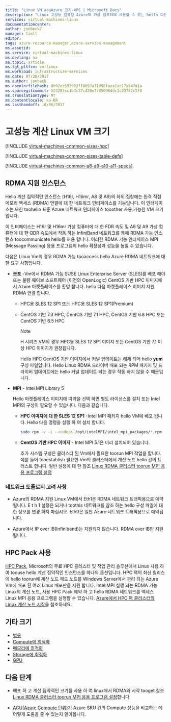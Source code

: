 ```yaml
---
title: "Linux VM aaaAzure 크기-HPC | Microsoft Docs"
description: "Linux 고성능 컴퓨팅 Azure의 가상 컴퓨터에 사용할 수 있는 hello 다른 크기를 나열 합니다."
services: virtual-machines-linux
documentationcenter: 
author: jonbeck7
manager: timlt
editor: 
tags: azure-resource-manager,azure-service-management
ms.assetid: 
ms.service: virtual-machines-linux
ms.devlang: na
ms.topic: article
ms.tgt_pltfrm: vm-linux
ms.workload: infrastructure-services
ms.date: 07/28/2017
ms.author: jonbeck
ms.openlocfilehash: 0b02ee592902ff8097a71898faea1ac17a947d1a
ms.sourcegitcommit: 523283cc1b3c37c428e77850964dc1c33742c5f0
ms.translationtype: MT
ms.contentlocale: ko-KR
ms.lasthandoff: 10/06/2017
---
```

# <a name="high-performance-compute-linux-vm-sizes"></a>고성능 계산 Linux VM 크기

[!INCLUDE [virtual-machines-common-sizes-hpc](../../../includes/virtual-machines-common-sizes-hpc.md)]

[!INCLUDE [virtual-machines-common-sizes-table-defs](../../../includes/virtual-machines-common-sizes-table-defs.md)]

[!INCLUDE [virtual-machines-common-a8-a9-a10-a11-specs](../../../includes/virtual-machines-common-a8-a9-a10-a11-specs.md)]

## <a name="rdma-capable-instances"></a>RDMA 지원 인스턴스
Hello 계산 집약적인 인스턴스 (H16r, H16mr, A8 및 A9)의 하위 집합에는 원격 직접 메모리 액세스 (RDMA) 연결에 대 한 네트워크 인터페이스를 기능입니다. 이 인터페이스는 또한 toohello 표준 Azure 네트워크 인터페이스 tooother 사용 가능한 VM 크기입니다. 
  
이 인터페이스는 H16r 및 H16mr 가상 컴퓨터에 대 한 FDR 속도 및 A8 및 A9 가상 컴퓨터에 대 한 QDR 속도에서 작동 하는 InfiniBand 네트워크를 통해 RDMA 가능 인스턴스 toocommunicate hello를 허용 합니다. 이러한 RDMA 기능 인터페이스 MPI (Message Passing) 응용 프로그램의 hello 확장성과 성능을 높일 수 있습니다.

다음은 Linux Vm의 경우 RDMA 가능 tooaccess hello Azure RDMA 네트워크에 대 한 요구 사항입니다.
 
* **분포** -Vm에서 RDMA 가능 SUSE Linux Enterprise Server (SLES)를 배포 해야 또는 불량 웨이브 소프트웨어 (이전의 OpenLogic) CentOS 기반 HPC 이미지에서 Azure 마켓플레이스를 환영 합니다. hello 다음 마켓플레이스 이미지 지원 RDMA 연결 합니다.
  
    * HPC용 SLES 12 SP1 또는 HPC용 SLES 12 SP1(Premium)
    
    * CentOS 기반 7.3 HPC, CentOS 기반 7.1 HPC, CentOS 기반 6.8 HPC 또는 CentOS 기반 6.5 HPC  
 
        > [!NOTE]
        > H 시리즈 VM의 경우 HPC용 SLES 12 SP1 이미지 또는 CentOS 기반 7.1 이상 HPC 이미지가 권장됩니다.
        >
        > Hello HPC CentOS 기반 이미지에서 커널 업데이트는 해제 되어 hello **yum** 구성 파일입니다. Hello Linux RDMA 드라이버 배포 되는 RPM 패키지 및 드라이버 업데이트에는 hello 커널 업데이트 되는 경우 작동 하지 않을 수 때문입니다.
        > 
        > 
* **MPI** - Intel MPI Library 5
  
    Hello 마켓플레이스 이미지에 따라을 선택 하면 별도 라이선스를 설치 또는 Intel MPI의 구성이 필요할 수 있습니다. 다음과 같습니다. 
  
  * **HPC 이미지에 대 한 SLES 12 SP1** -Intel MPI 패키지 hello VM에 배포 됩니다. Hello 다음 명령을 실행 하 여 설치 합니다.

      ```bash
      sudo rpm -v -i --nodeps /opt/intelMPI/intel_mpi_packages/*.rpm
      ```

  * **CentOS 기반 HPC 이미지** - Intel MPI 5.1은 미리 설치되어 있습니다.  
    
    추가 시스템 구성은 클러스터 된 Vm에서 필요한 toorun MPI 작업을 합니다. 예를 들어 tooestablish 필요한 Vm의 클러스터에서 계산 노드 hello 간의 트러스트 합니다. 일반 설정에 대 한 참조 [Linux RDMA 클러스터 toorun MPI 응용 프로그램 설정](classic/rdma-cluster.md?toc=%2fazure%2fvirtual-machines%2flinux%2fclassic%2ftoc.json)

### <a name="network-topology-considerations"></a>네트워크 토폴로지 고려 사항
* Azure의 RDMA 지원 Linux VM에서 Eth1은 RDMA 네트워크 트래픽용으로 예약됩니다. E t h 1 설정은 되거나 toothis 네트워크를 참조 하는 hello 구성 파일에 대 한 정보를 변경 하지 마십시오. Eth0은 일반 Azure 네트워크 트래픽용으로 예약됩니다.

* Azure에서 IP over IB(Infiniband)는 지원되지 않습니다. RDMA over IB만 지원됩니다.

## <a name="using-hpc-pack"></a>HPC Pack 사용
[HPC Pack](https://technet.microsoft.com/library/jj899572.aspx), Microsoft의 무료 HPC 클러스터 및 작업 관리 솔루션에서 Linux 사용 하 여 toouse hello 계산 집약적인 인스턴스를 하나의 옵션입니다. HPC 팩의 최신 릴리스에 hello toorun에 계산 노드 헤드 노드를 Windows Server에서 관리 되는 Azure Vm에 배포 된 여러 Linux 배포판을 지원 합니다. Intel MPI 실행 되는 RDMA 가능 Linux의 계산 노드, 사용 HPC Pack 예약 하 고 hello RDMA 네트워크를 액세스 Linux MPI 응용 프로그램을 실행할 수 있습니다. [Azure에서 HPC 팩 클러스터의 Linux 계산 노드 시작](classic/hpcpack-cluster.md?toc=%2fazure%2fvirtual-machines%2flinux%2fclassic%2ftoc.json)을 참조하세요.

## <a name="other-sizes"></a>기타 크기
- [범용](sizes-general.md)
- [Compute에 최적화](sizes-compute.md)
- [메모리에 최적화](sizes-memory.md)
- [Storage에 최적화](sizes-storage.md)
- [GPU](../windows/sizes-gpu.md)


## <a name="next-steps"></a>다음 단계

- 배포 하 고 계산 집약적인 크기를 사용 하 여 linux에서 RDMA와 시작 tooget 참조 [Linux RDMA 클러스터 toorun MPI 응용 프로그램 설정](classic/rdma-cluster.md?toc=%2fazure%2fvirtual-machines%2flinux%2fclassic%2ftoc.json)합니다.

- [ACU(Azure Compute 단위)](acu.md)가 Azure SKU 간의 Compute 성능을 비교하는 데 어떻게 도움을 줄 수 있는지 알아봅니다.




